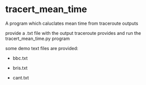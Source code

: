 # tracert_mean_time
A program which caluclates mean time from traceroute outputs

provide a .txt file with the output traceroute provides and run the tracert_mean_time.py program

some demo text files are provided:

- bbc.txt

- bris.txt

- cant.txt
